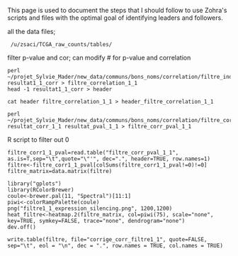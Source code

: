 This page is used to document the steps that I should follow to use Zohra's scripts and files with the optimal goal of identifying leaders and followers. 

all the data files; 
```
 /u/zsaci/TCGA_raw_counts/tables/ 
 ```
 
 filter p-value and cor; can modify # for p-value and correlation
 ```
 perl ~/projet_Sylvie_Mader/new_data/communs/bons_noms/correlation/filtre_independat.pl resultat1_1_corr > filtre_correlation_1_1
head -1 resultat1_1_corr > header

cat header filtre_correlation_1_1 > header_filtre_correlation_1_1

perl ~/projet_Sylvie_Mader/new_data/communs/bons_noms/correlation/filtre_correlation.pl resultat_corr_1_1 resultat_pval_1_1 > filtre_corr_pval_1_1
```

R script to filter out 0
```
filtre_corr1_1_pval=read.table("filtre_corr_pval_1_1",  as.is=T,sep="\t",quote="\"'", dec=".", header=TRUE, row.names=1)
filtre<-filtre_corr1_1_pval[colSums(filtre_corr1_1_pval!=0)!=0]
filtre_matrix=data.matrix(filtre)

library("gplots")
library(RColorBrewer)
coule<-brewer.pal(11, "Spectral")[11:1]
piwi<-colorRampPalette(coule)
png("filtre1_1_expression_silencing.png", 1200,1200)
heat_filtre<-heatmap.2(filtre_matrix, col=piwi(75), scale="none",  key=TRUE, symkey=FALSE, trace="none", dendrogram="none")
dev.off()

write.table(filtre, file="corrige_corr_filtre1_1", quote=FALSE, sep="\t", eol = "\n", dec = ".", row.names = TRUE, col.names = TRUE)
```


 
